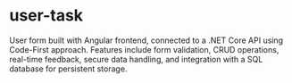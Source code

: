 # user-task
User form built with Angular frontend, connected to a .NET Core API using Code-First approach. Features include form validation, CRUD operations, real-time feedback, secure data handling, and integration with a SQL database for persistent storage.
